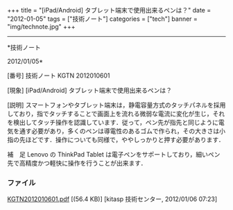 ﻿+++
title = "[iPad/Android] タブレット端末で使用出来るペンは？"
date = "2012-01-05"
tags = ["技術ノート"]
categories = ["tech"]
banner = "img/technote.jpg"
+++

-----------------------------------------------------------------------------------------------------------------------------

*技術ノート

2012/01/05*


[番号]
技術ノート KGTN 2012010601

[現象]
[iPad/Android] タブレット端末で使用出来るペンは？

[説明]
スマートフォンやタブレット端末は，静電容量方式のタッチパネルを採用しており，指でタッチすることで画面上を流れる微弱な電流に変化が生じ，それを検出してタッチ操作を認識しています．従って，ペン先が指先と同じように電気を通す必要があり，多くのペンは導電性のあるゴムで作られ，その大きさは小指の先ほどです．操作についても同様で，ややしっかりと押す必要があります．

補　足
Lenovo の ThinkPad Tablet
は電子ペンをサポートしており，細いペン先で高精度かつ軽快に操作を行うことが出来ます．


### ファイル

 
 


[KGTN2012010601.pdf](http://techreport.kitasp.net/attachments/download/785/KGTN2012010601.pdf)
 [(56.4 KB)] [kitasp 技術センター, 2012/01/06
07:23]


 


 

